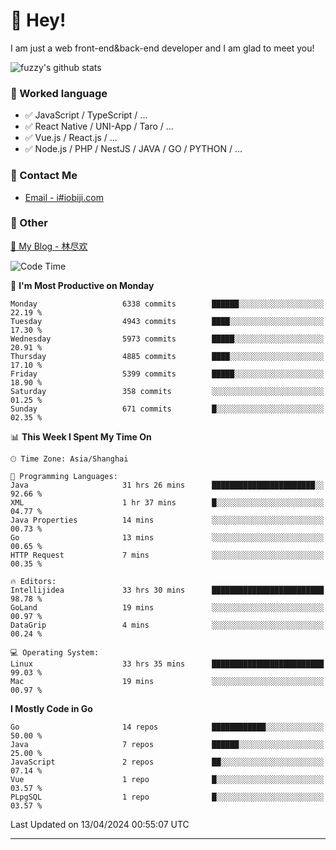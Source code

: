 # 👋 Hey!

I am just a web front-end&back-end developer and I am glad to meet you!

![fuzzy's github stats](https://github-readme-stats.vercel.app/api?username=JaydenForYou&&show_icons=true&&title_color=1abc9c&&icon_color=1abc9c)


### 📝 Worked language

- ✅ JavaScript / TypeScript / ...
- ✅ React Native / UNI-App / Taro / ...
- ✅ Vue.js / React.js / ...
- ✅ Node.js / PHP / NestJS / JAVA / GO / PYTHON / ...

### 📮 Contact Me

- [Email - i#iobiji.com](mailto:i@iobiji.com)


### 🤪 Other

[📌 My Blog - 林尽欢](https://iobiji.com)

<!--START_SECTION:waka-->
![Code Time](http://img.shields.io/badge/Code%20Time-444%20hrs%204%20mins-blue)

📅 **I'm Most Productive on Monday** 

```text
Monday                   6338 commits        ██████░░░░░░░░░░░░░░░░░░░   22.19 % 
Tuesday                  4943 commits        ████░░░░░░░░░░░░░░░░░░░░░   17.30 % 
Wednesday                5973 commits        █████░░░░░░░░░░░░░░░░░░░░   20.91 % 
Thursday                 4885 commits        ████░░░░░░░░░░░░░░░░░░░░░   17.10 % 
Friday                   5399 commits        █████░░░░░░░░░░░░░░░░░░░░   18.90 % 
Saturday                 358 commits         ░░░░░░░░░░░░░░░░░░░░░░░░░   01.25 % 
Sunday                   671 commits         █░░░░░░░░░░░░░░░░░░░░░░░░   02.35 % 
```


📊 **This Week I Spent My Time On** 

```text
🕑︎ Time Zone: Asia/Shanghai

💬 Programming Languages: 
Java                     31 hrs 26 mins      ███████████████████████░░   92.66 % 
XML                      1 hr 37 mins        █░░░░░░░░░░░░░░░░░░░░░░░░   04.77 % 
Java Properties          14 mins             ░░░░░░░░░░░░░░░░░░░░░░░░░   00.73 % 
Go                       13 mins             ░░░░░░░░░░░░░░░░░░░░░░░░░   00.65 % 
HTTP Request             7 mins              ░░░░░░░░░░░░░░░░░░░░░░░░░   00.35 % 

🔥 Editors: 
Intellijidea             33 hrs 30 mins      █████████████████████████   98.78 % 
GoLand                   19 mins             ░░░░░░░░░░░░░░░░░░░░░░░░░   00.97 % 
DataGrip                 4 mins              ░░░░░░░░░░░░░░░░░░░░░░░░░   00.24 % 

💻 Operating System: 
Linux                    33 hrs 35 mins      █████████████████████████   99.03 % 
Mac                      19 mins             ░░░░░░░░░░░░░░░░░░░░░░░░░   00.97 % 
```

**I Mostly Code in Go** 

```text
Go                       14 repos            ████████████░░░░░░░░░░░░░   50.00 % 
Java                     7 repos             ██████░░░░░░░░░░░░░░░░░░░   25.00 % 
JavaScript               2 repos             ██░░░░░░░░░░░░░░░░░░░░░░░   07.14 % 
Vue                      1 repo              █░░░░░░░░░░░░░░░░░░░░░░░░   03.57 % 
PLpgSQL                  1 repo              █░░░░░░░░░░░░░░░░░░░░░░░░   03.57 % 
```




 Last Updated on 13/04/2024 00:55:07 UTC
<!--END_SECTION:waka-->
---
